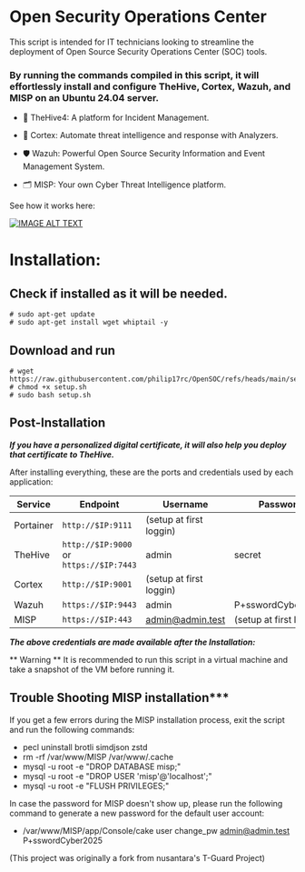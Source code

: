 # Open Security Operations Center

This script is intended for IT technicians looking to streamline the deployment of Open Source Security Operations Center (SOC) tools.

### By running the commands compiled in this script, it will effortlessly install and configure TheHive, Cortex, Wazuh, and MISP on an Ubuntu 24.04 server.


- 🐝 TheHive4: A platform for Incident Management.

- 🧠 Cortex: Automate threat intelligence and response with Analyzers.

- 🛡️ Wazuh: Powerful Open Source Security Information and Event Management System.

- 🗂️ MISP: Your own Cyber Threat Intelligence platform.


See how it works here:

[![IMAGE ALT TEXT](http://img.youtube.com/vi/N1ylCzaRsMg/0.jpg)](https://youtu.be/N1ylCzaRsMg "Github - OpenSOC Project (TheHive, Cortex, WAZUH and MISP)")


# Installation:

## Check if installed as it will be needed.
```
# sudo apt-get update
# sudo apt-get install wget whiptail -y
```

## Download and run
```
# wget https://raw.githubusercontent.com/philip17rc/OpenSOC/refs/heads/main/setup.sh
# chmod +x setup.sh
# sudo bash setup.sh
```

## Post-Installation 

***If you have a personalized digital certificate, it will also help you deploy that certificate to TheHive.***

After installing everything, these are the ports and credentials used by each application:


|  Service  |              Endpoint                   |      Username      |      Password           |
| --------- | --------------------------------------- | ------------------ | ----------------------- |
| Portainer | `http://$IP:9111`                       |            (setup at first loggin)
| TheHive   | `http://$IP:9000` or `https://$IP:7443` |     admin          |          secret         |
| Cortex    | `http://$IP:9001`                       |            (setup at first loggin)           |
| Wazuh     | `https://$IP:9443`                      |     admin          |  P+sswordCyber2025      |
| MISP      | `https://$IP:443`                       |  admin@admin.test  | (setup at first loggin) |


***The above credentials are made available after the Installation:***



** Warning **
It is recommended to run this script in a virtual machine and take a snapshot of the VM before running it.




## Trouble Shooting MISP installation***

If you get a few errors during the MISP installation process, exit the script and run the following commands:
- pecl uninstall brotli simdjson zstd
- rm -rf /var/www/MISP /var/www/.cache
- mysql -u root -e "DROP DATABASE misp;"
- mysql -u root -e "DROP USER 'misp'@'localhost';"
- mysql -u root -e "FLUSH PRIVILEGES;"


In case the password for MISP doesn't show up, please run the following command to generate a new password for the default user account:

- /var/www/MISP/app/Console/cake user change_pw admin@admin.test P+sswordCyber2025

(This project was originally a fork from nusantara's T-Guard Project)

